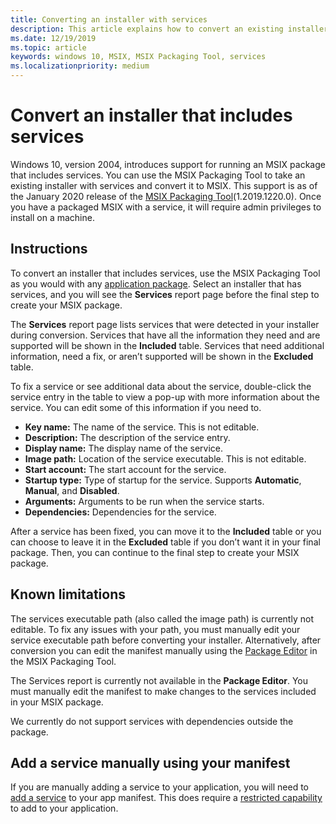 ```yaml
---
title: Converting an installer with services
description: This article explains how to convert an existing installer with services to MSIX using the MSIX Packaging Tool
ms.date: 12/19/2019
ms.topic: article
keywords: windows 10, MSIX, MSIX Packaging Tool, services
ms.localizationpriority: medium
---
```


# Convert an installer that includes services

Windows 10, version 2004, introduces support for running an MSIX package that includes services. You can use the MSIX Packaging Tool to take an existing installer with services and convert it to MSIX. This support is as of the January 2020 release of the [MSIX Packaging Tool](tool-overview.md)(1.2019.1220.0). Once you have a packaged MSIX with a service, it will require admin privileges to install on a machine.

## Instructions

To convert an installer that includes services, use the MSIX Packaging Tool as you would with any [application package](create-app-package.md). Select an installer that has services, and you will see the **Services** report page before the final step to create your MSIX package.

The **Services** report page lists services that were detected in your installer during conversion. Services that have all the information they need and are supported will be shown in the **Included** table. Services that need additional information, need a fix, or aren’t supported will be shown in the **Excluded** table.

To fix a service or see additional data about the service, double-click the service entry in the table to view a pop-up with more information about the service. You can edit some of this information if you need to.

- **Key name:** The name of the service. This is not editable.
- **Description:** The description of the service entry.
- **Display name:** The display name of the service.
- **Image path:** Location of the service executable. This is not editable.
- **Start account:** The start account for the service.
- **Startup type:** Type of startup for the service. Supports **Automatic**, **Manual**, and **Disabled**.
- **Arguments:** Arguments to be run when the service starts.
- **Dependencies:** Dependencies for the service.

After a service has been fixed, you can move it to the **Included** table or you can choose to leave it in the **Excluded** table if you don’t want it in your final package. Then, you can continue to the final step to create your MSIX package.

## Known limitations

The services executable path (also called the image path) is currently not editable. To fix any issues with your path, you must manually edit your service executable path before converting your installer. Alternatively, after conversion you can edit the manifest manually using the [Package Editor](package-editor.md) in the MSIX Packaging Tool.

The Services report is currently not available in the **Package Editor**. You must manually edit the manifest to make changes to the services included in your MSIX package.

We currently do not support services with dependencies outside the package.

## Add a service manually using your manifest

If you are manually adding a service to your application, you will need to [add a service](/uwp/schemas/appxpackage/uapmanifestschema/element-desktop6-service) to your app manifest. This does require a [restricted capability](/windows/uwp/packaging/app-capability-declarations#restricted-capabilities) to add to your application.